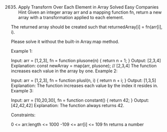 2635. Apply Transform Over Each Element in Array
      Solved
      Easy
      Companies
      Hint
      Given an integer array arr and a mapping function fn, return a new array with a transformation applied to each element.

The returned array should be created such that returnedArray[i] = fn(arr[i], i).

Please solve it without the built-in Array.map method.



Example 1:

Input: arr = [1,2,3], fn = function plusone(n) { return n + 1; }
Output: [2,3,4]
Explanation:
const newArray = map(arr, plusone); // [2,3,4]
The function increases each value in the array by one.
Example 2:

Input: arr = [1,2,3], fn = function plusI(n, i) { return n + i; }
Output: [1,3,5]
Explanation: The function increases each value by the index it resides in.
Example 3:

Input: arr = [10,20,30], fn = function constant() { return 42; }
Output: [42,42,42]
Explanation: The function always returns 42.


Constraints:

0 <= arr.length <= 1000
-109 <= arr[i] <= 109
fn returns a number